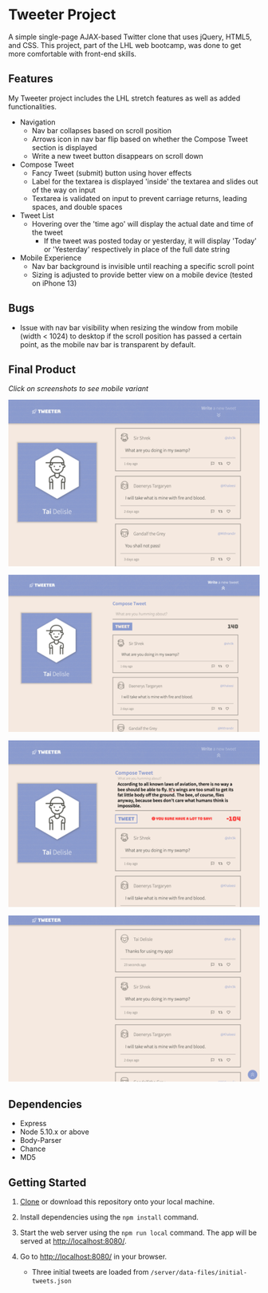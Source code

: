 # Tweeter Project

A simple single-page AJAX-based Twitter clone that uses jQuery, HTML5, and CSS. This project, part of the LHL web bootcamp, was done to get more comfortable with front-end skills.

## Features

My Tweeter project includes the LHL stretch features as well as added functionalities.

- Navigation
  - Nav bar collapses based on scroll position
  - Arrows icon in nav bar flip based on whether the Compose Tweet section is displayed
  - Write a new tweet button disappears on scroll down
- Compose Tweet
  - Fancy Tweet (submit) button using hover effects
  - Label for the textarea is displayed 'inside' the textarea and slides out of the way on input
  - Textarea is validated on input to prevent carriage returns, leading spaces, and double spaces
- Tweet List
  - Hovering over the 'time ago' will display the actual date and time of the tweet
    - If the tweet was posted today or yesterday, it will display 'Today' or 'Yesterday' respectively in place of the full date string
- Mobile Experience
  - Nav bar background is invisible until reaching a specific scroll point
  - Sizing is adjusted to provide better view on a mobile device (tested on iPhone 13)

## Bugs

- Issue with nav bar visibility when resizing the window from mobile (width < 1024) to desktop if the scroll position has passed a certain point, as the mobile nav bar is transparent by default.

## Final Product

*Click on screenshots to see mobile variant*

[!["Screenshot of Tweeter"](/docs/home.png)](/docs/home_mobile.png)

[!["Screenshot of compose box opened](/docs/compose.png)](/docs/compose_mobile.png)

[!["Screenshot of invalid tweet](/docs/invalid.png)](/docs/invalid_mobile.png)

[!["Screenshot of tweets/scrolled down"](/docs/tweets.png)](/docs/tweets_mobile.png)

## Dependencies

- Express
- Node 5.10.x or above
- Body-Parser
- Chance
- MD5

## Getting Started

1. [Clone](https://docs.github.com/en/repositories/creating-and-managing-repositories/cloning-a-repository) or download this repository onto your local machine.

2. Install dependencies using the `npm install` command.

3. Start the web server using the `npm run local` command. The app will be served at <http://localhost:8080/>.

4. Go to <http://localhost:8080/> in your browser.
    - Three initial tweets are loaded from `/server/data-files/initial-tweets.json`